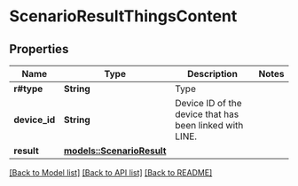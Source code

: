 # ScenarioResultThingsContent

## Properties

Name | Type | Description | Notes
------------ | ------------- | ------------- | -------------
**r#type** | **String** | Type | 
**device_id** | **String** | Device ID of the device that has been linked with LINE. | 
**result** | [**models::ScenarioResult**](ScenarioResult.md) |  | 

[[Back to Model list]](../README.md#documentation-for-models) [[Back to API list]](../README.md#documentation-for-api-endpoints) [[Back to README]](../README.md)


